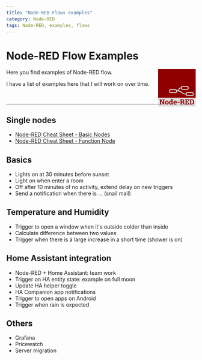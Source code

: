 ```yaml
---
title: "Node-RED Flows examples"
category: Node-RED
tags: Node-RED, examples, flows
---
```


# Node-RED Flow Examples

<a href="index"><img style="float: right;" src="images/node-red_logo.png" alt="Node-RED logo" height="100px"></a>

Here you find examples of Node-RED flow.

I have a list of examples here that I will work on over time.

<br/>

---

## Single nodes

* [Node-RED Cheat Sheet - Basic Nodes](node-red_cheatsheet-basic_nodes)
* [Node-RED Cheat Sheet - Function Node](node-red_cheatsheet-function_node)

## Basics
* Lights on at 30 minutes before sunset
* Light on when enter a room
* Off after 10 minutes of no activity, extend delay on new triggers
* Send a notification when there is ... (snail mail)

## Temperature and Humidity
* Trigger to open a window when it's outside colder than inside
* Calculate difference between two values
* Trigger when there is a large increase in a short time (shower is on)

## Home Assistant integration
* Node-RED + Home Assistant: team work
* Trigger on HA entity state: example on full moon
* Update HA helper toggle
* HA Companion app notifications
* Trigger to open apps on Android
* Trigger when rain is expected

## Others
* Grafana
* Pricewatch
* Server migration